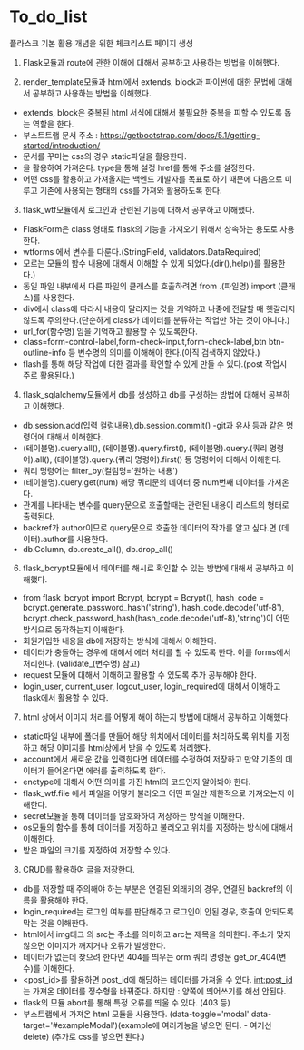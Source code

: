 # To_do_list
플라스크 기본 활용 개념을 위한  체크리스트 페이지 생성

1. Flask모듈과 route에 관한 이해에 대해서 공부하고 사용하는 방법을 이해했다.

2. render_template모듈과 html에서 extends, block과 파이썬에 대한 문법에 대해서 공부하고 사용하는 방법을 이해했다.
 - extends, block은 중복된 html 서식에 대해서 불필요한 중복을 피할 수 있도록 돕는 역할을 한다.
 - 부스트트랩 문서 주소 : https://getbootstrap.com/docs/5.1/getting-started/introduction/
 - 문서를 꾸미는 css의 경우 static파일을 활용한다.
 - <link rel='stylesheet' type='text/css', href="{{ url_for('static',filename='main.css') }}"> 을 활용하여 가져온다. type을 통해 설정 href를 통해 주소를 설정한다.
 - 어떤 css를 활용하고 가져올지는 백엔드 개발자를 목표로 하기 때문에 다음으로 미루고 기존에 사용되는 형태의 css를 가져와 활용하도록 한다.

3. flask_wtf모듈에서 로그인과 관련된 기능에 대해서 공부하고 이해했다.
 - FlaskForm은 class 형태로 flask의 기능을 가져오기 위해서 상속하는 용도로 사용한다.
 - wtforms 에서 변수를 다룬다.(StringField, validators.DataRequired)
 - 모르는 모듈의 함수 내용에 대해서 이해할 수 있게 되었다.(dir(),help()를 활용한다.)
 - 동일 파일 내부에서 다른 파일의 클래스를 호출하려면 from .(파일명) import (클래스)를 사용한다.
 - div에서 class에 따라서 내용이 달라지는 것을 기억하고 나중에 전달할 때 헷갈리지 않도록 주의한다.(단순하게 class가 데이터를 분류하는 작업만 하는 것이 아니다.)
 - url_for(함수명) 임을 기억하고 활용할 수 있도록한다.
 - class=form-control-label,form-check-input,form-check-label,btn btn-outline-info 등 변수명의 의미를 이해해야 한다.(아직 검색하지 않았다.)
 - flash를 통해 해당 작업에 대한 결과를 확인할 수 있게 만들 수 있다.(post 작업시 주로 활용된다.)

4. flask_sqlalchemy모듈에서 db를 생성하고 db를 구성하는 방법에 대해서 공부하고 이해했다.
 - db.session.add(입력 컬럼내용),db.session.commit() -git과 유사 등과 같은 명령어에 대해서 이해한다.
 - (테이블명).query.all(), (테이블명).query.first(), (테이블명).query.(쿼리 명령어).all(), (테이블명).query.(쿼리 명령어).first() 등 명령어에 대해서 이해한다.
 - 쿼리 명령어는 filter_by(컬럼명='원하는 내용')
 - (테이블명).query.get(num) 해당 쿼리문의 데이터 중 num번째 데이터를 가져온다.
 - 관계를 나타내는 변수를 query문으로 호출할때는 관련된 내용이 리스트의 형태로 출력된다.
 - backref가 author이므로 query문으로 호출한 데이터의 작가를 알고 싶다.면 (데이터).author를 사용한다.
 - db.Column, db.create_all(), db.drop_all()

6. flask_bcrypt모듈에서 데이터를 해시로 확인할 수 있는 방법에 대해서 공부하고 이해했다.
 - from flask_bcrypt import Bcrypt, bcrypt = Bcrypt(), hash_code = bcrypt.generate_password_hash('string'), hash_code.decode('utf-8'), bcrypt.check_password_hash(hash_code.decode('utf-8),'string')이 어떤 방식으로 동작하는지 이해한다.
 - 회원가입한 내용을 db에 저장하는 방식에 대해서 이해한다.
 - 데이터가 충돌하는 경우에 대해서 에러 처리를 할 수 있도록 한다. 이를 forms에서 처리한다.
 (validate_(변수명) 참고)
 - request 모듈에 대해서 이해하고 활용할 수 있도록 추가 공부해야 한다.
 - login_user, current_user, logout_user, login_required에 대해서 이해하고 flask에서 활용할 수 있다.

7. html 상에서 이미지 처리를 어떻게 해야 하는지 방법에 대해서 공부하고 이해했다.
 - static파일 내부에 폴더를 만들어 해당 위치에서 데이터를 처리하도록 위치를 지정하고 해당 이미지를 html상에서 받을 수 있도록 처리했다.
 - account에서 새로운 값을 입력한다면 데이터를 수정하여 저장하고 만약 기존의 데이터가 들어온다면 에러를 출력하도록 한다.
 - enctype에 대해서 어떤 의미를 가진 html의 코드인지 알아봐야 한다.
 - flask_wtf.file 에서 파일을 어떻게 불러오고 어떤 파일만 제한적으로 가져오는지 이해한다.
 - secret모듈을 통해 데이터를 암호화하여 저장하는 방식을 이해한다.
 - os모듈의 함수를 통해 데이터를 저장하고 불러오고 위치를 지정하는 방식에 대해서 이해한다.
 - 받은 파일의 크기를 지정하여 저장할 수 있다.

8. CRUD를 활용하여 글을 저장한다.
 - db를 저장할 때 주의해야 하는 부분은 연결된 외래키의 경우, 연결된 backref의 이름을 활용해야 한다.
 - login_required는 로그인 여부를 판단해주고 로그인이 안된 경우, 호출이 안되도록 막는 것을 이해한다.
 - html에서 img태그 의 src는 주소를 의미하고 arc는 제목을 의미한다. 주소가 맞지 않으면 이미지가 깨지거나 오류가 발생한다.
 - 데이터가 없는데 찾으려 한다면 404를 띄우는 orm 쿼리 명령문 get_or_404(변수)를 이해한다.
 - <post_id>를 활용하면 post_id에 해당하는 데이터를 가져올 수 있다. <int:post_id>는 가져온 데이터를 정수형을 바꿔준다. 하지만 : 양쪽에 띄어쓰기를 해선 안된다.
 - flask의 모듈 abort를 통해 특정 오류를 띄울 수 있다. (403 등)
 - 부스트랩에서 가져온 html 모듈을 사용한다. (data-toggle='modal' data-target='#exampleModal')(example에 여러기능을 넣으면 된다. - 여기선 delete) (추가로 css를 넣으면 된다.)